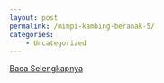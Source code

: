 ```yaml
---
layout: post
permalink: /mimpi-kambing-beranak-5/
categories:
    - Uncategorized
---
```


[Baca Selengkapnya](/10)